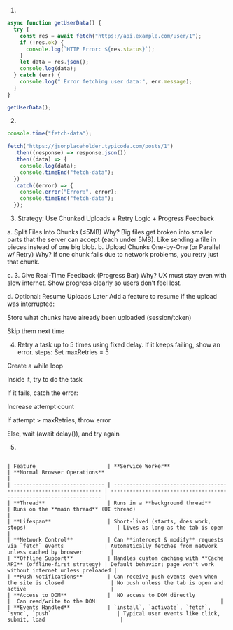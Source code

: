 1.

```js
async function getUserData() {
  try {
    const res = await fetch("https://api.example.com/user/1");
    if (!res.ok) {
      console.log(`HTTP Error: ${res.status}`);
    }
    let data = res.json();
    console.log(data);
  } catch (err) {
    console.log(" Error fetching user data:", err.message);
  }
}

getUserData();
```

2.

```js
console.time("fetch-data");

fetch("https://jsonplaceholder.typicode.com/posts/1")
  .then((response) => response.json())
  .then((data) => {
    console.log(data);
    console.timeEnd("fetch-data");
  })
  .catch((error) => {
    console.error("Error:", error);
    console.timeEnd("fetch-data");
  });
```

3.  Strategy: Use Chunked Uploads + Retry Logic + Progress Feedback

a. Split Files Into Chunks (≤5MB)
Why?
Big files get broken into smaller parts that the server can accept (each under 5MB). Like sending a file in pieces instead of one big blob.
b. Upload Chunks One-by-One (or Parallel w/ Retry)
Why?
If one chunk fails due to network problems, you retry just that chunk.

c. 3. Give Real-Time Feedback (Progress Bar)
Why?
UX must stay even with slow internet. Show progress clearly so users don’t feel lost.

d. Optional: Resume Uploads Later
Add a feature to resume if the upload was interrupted:

Store what chunks have already been uploaded (session/token)

Skip them next time

4. Retry a task up to 5 times using fixed delay.
   If it keeps failing, show an error.
   steps:
   Set maxRetries = 5

Create a while loop

Inside it, try to do the task

If it fails, catch the error:

Increase attempt count

If attempt > maxRetries, throw error

Else, wait (await delay()), and try again

5.

```

| Feature                       | **Service Worker**                                                 | **Normal Browser Operations**                                       |
| ----------------------------- | ------------------------------------------------------------------ | ------------------------------------------------------------------- |
| **Thread**                    | Runs in a **background thread**                                    | Runs on the **main thread** (UI thread)                             |
| **Lifespan**                  | Short-lived (starts, does work, stops)                             | Lives as long as the tab is open                                    |
| **Network Control**           | Can **intercept & modify** requests via `fetch` events             | Automatically fetches from network unless cached by browser         |
| **Offline Support**           | Handles custom caching with **Cache API** (offline-first strategy) | Default behavior; page won't work without internet unless preloaded |
| **Push Notifications**        | Can receive push events even when the site is closed               | No push unless the tab is open and active                           |
| **Access to DOM**             |  NO access to DOM directly                                       |  Can read/write to the DOM                                        |
| **Events Handled**            | `install`, `activate`, `fetch`, `sync`, `push`                     | Typical user events like click, submit, load                        |
```
